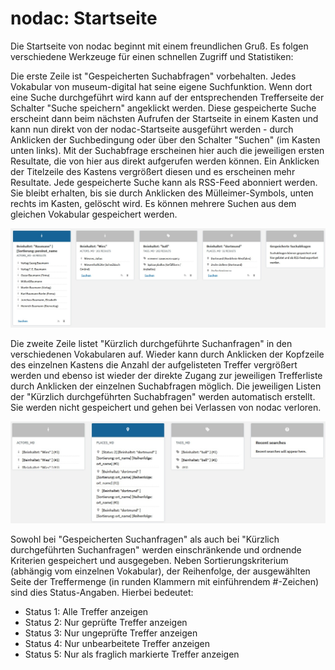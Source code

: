 # nodac: Startseite

Die Startseite von nodac beginnt mit einem freundlichen Gruß. Es folgen verschiedene Werkzeuge für einen schnellen Zugriff und Statistiken:

Die erste Zeile ist "Gespeicherten Suchabfragen" vorbehalten. Jedes Vokabular von museum-digital hat seine eigene Suchfunktion. Wenn dort eine Suche durchgeführt wird kann auf der entsprechenden Trefferseite der Schalter "Suche speichern" angeklickt werden. Diese gespeicherte Suche erscheint dann beim nächsten Aufrufen der Startseite in einem Kasten und kann nun direkt von der nodac-Startseite ausgeführt werden - durch Anklicken der Suchbedingung oder über den Schalter "Suchen" (im Kasten unten links). Mit der Suchabfrage erscheinen hier auch die jeweiligen ersten Resultate, die von hier aus direkt aufgerufen werden können. Ein Anklicken der Titelzeile des Kastens vergrößert diesen und es erscheinen mehr Resultate. Jede gespeicherte Suche kann als RSS-Feed abonniert werden. Sie bleibt erhalten, bis sie durch Anklicken des Mülleimer-Symbols, unten rechts im Kasten, gelöscht wird. Es können mehrere Suchen aus dem gleichen Vokabular gespeichert werden.

![Gespeicherte Suchen](../assets/nodac/savedsearches.jpg)

Die zweite Zeile listet "Kürzlich durchgeführte Suchanfragen" in den verschiedenen Vokabularen auf. Wieder kann durch Anklicken der Kopfzeile des einzelnen Kastens die Anzahl der aufgelisteten Treffer vergrößert werden und ebenso ist wieder der direkte Zugang zur jeweiligen Trefferliste durch Anklicken der einzelnen Suchabfragen möglich. Die jeweiligen Listen der "Kürzlich durchgeführten Suchabfragen" werden automatisch erstellt. Sie werden nicht gespeichert und gehen bei Verlassen von nodac verloren.

![Recent searches](../assets/nodac/recentsearches.jpg)

Sowohl bei "Gespeicherten Suchanfragen" als auch bei "Kürzlich durchgeführten Suchanfragen" werden einschränkende und ordnende Kriterien gespeichert und ausgegeben. Neben Sortierungskriterium (abhängig vom einzelnen Vokabular), der Reihenfolge, der ausgewählten Seite der Treffermenge (in runden Klammern mit einführendem #-Zeichen) sind dies Status-Angaben. Hierbei bedeutet:

* Status 1: Alle Treffer anzeigen
* Status 2: Nur geprüfte Treffer anzeigen
* Status 3: Nur ungeprüfte Treffer anzeigen
* Status 4: Nur unbearbeitete Treffer anzeigen
* Status 5: Nur als fraglich markierte Treffer anzeigen